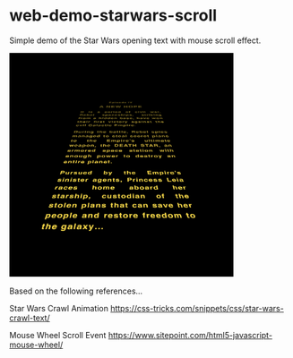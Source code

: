 # web-demo-starwars-scroll
Simple demo of the Star Wars opening text with mouse scroll effect.

<img src="screenshots/screenshot_starwarsscroll.png" width="400" height="400"/>

Based on the following references...

Star Wars Crawl Animation
<a href="https://css-tricks.com/snippets/css/star-wars-crawl-text/">https://css-tricks.com/snippets/css/star-wars-crawl-text/</a>

Mouse Wheel Scroll Event
<a href="https://www.sitepoint.com/html5-javascript-mouse-wheel/">https://www.sitepoint.com/html5-javascript-mouse-wheel/</a>
